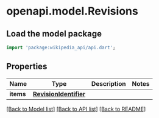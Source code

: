 # openapi.model.Revisions

## Load the model package
```dart
import 'package:wikipedia_api/api.dart';
```

## Properties
Name | Type | Description | Notes
------------ | ------------- | ------------- | -------------
**items** | [**RevisionIdentifier**](RevisionIdentifier.md) |  | 

[[Back to Model list]](../README.md#documentation-for-models) [[Back to API list]](../README.md#documentation-for-api-endpoints) [[Back to README]](../README.md)


